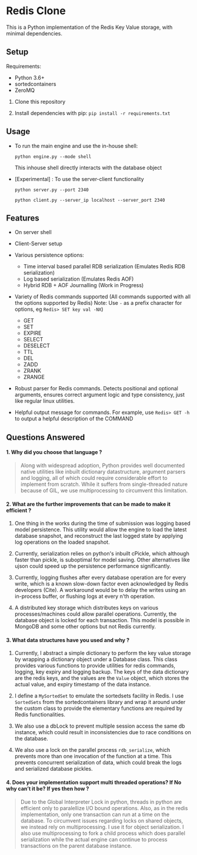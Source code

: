 # Redis Clone
This is a Python implementation of the Redis Key Value storage, with minimal dependencies.
## Setup
Requirements: 
* Python 3.6+
* sortedcontainers
* ZeroMQ

1. Clone this repository

2. Install dependencies with pip:
`pip install -r requirements.txt`

## Usage
* To run the main engine and use the in-house shell:

    `python engine.py --mode shell`
    
    This inhouse shell directly interacts with the database object


* [Experimental] : To use the server-client functionality

    `python server.py --port 2340`

    `python client.py --server_ip localhost --server_port 2340`

## Features
* On server shell
* Client-Server setup
* Various persistence options:
    * Time interval based parallel RDB serialization (Emulates Redis RDB serialization)
    * Log based serialization (Emulates Redis AOF)
    * Hybrid RDB + AOF Journalling (Work in Progress)
  
* Variety of Redis commands supported (All commands supported with all the options supported by Redis)
    Note: Use `-` as a prefix character for options, eg `Redis> SET key val -NX`)
    * GET
    * SET
    * EXPIRE
    * SELECT
    * DESELECT
    * TTL
    * DEL
    * ZADD
    * ZRANK
    * ZRANGE
* Robust parser for Redis commands. Detects positional and optional arguments, ensures correct argument logic and
 type consistency, just like regular linux utilities.
* Helpful output message for commands. For example, use `Redis> GET -h` to output a helpful description of the COMMAND



## Questions Answered
#### 1. Why did you choose that language ?
> Along with widespread adoption, Python provides well documented native utilities like inbuilt dictionary datastructure, argument parsers and logging, all of which could require considerable effort to implement from scratch. While it suffers from single-threaded nature because of GIL, we use multiprocessing to circumvent this limitation.

#### 2. What are the further improvements that can be made to make it efficient ?
1. One thing in the works during the time of submission was logging based model persistence. This utility would allow the engine to load the latest database snapshot, and reconstruct the last logged state by applying log operations on the loaded snapshot.

2. Currently, serialization relies on python's inbuilt cPickle, which although faster than pickle, is suboptimal for model saving. Other alternatives like ujson could speed up the persistence performance significantly.

3. Currently, logging flushes after every database operation are for every write, which is a known slow-down factor even acknowledged by Redis developers (Cite). A workaround would be to delay the writes using an in-process buffer, or flushing logs at every n'th operation.

4. A distributed key storage which distributes keys on various processes/machines could allow parallel operations. Currently, the database object is locked for each transaction. This model is possible in MongoDB and some other options but not Redis currently.

#### 3. What data structures have you used and why ?
1. Currently, I abstract a simple dictionary to perform the key value storage by wrapping a dictionary object under a Database class. This class provides various functions to provide utilities for redis commands, logging, key expiry and logging backup. The keys of the data dictionary are the redis keys, and the values are the `Value` object, which stores the actual value, and expiry timestamp of the data instance.

2.  I define a `MySortedSet` to emulate the sortedsets facility in Redis. I use `SortedSets` from the sortedcontainers library and wrap it around under the custom class to provide the elementary functions are required by Redis functionalities.
 
3. We also use a dbLock to prevent multiple session access the same db instance, which could result in inconsistencies due to  race conditions on the database.

4. We also use a lock on the parallel process `rdb_serialize`, which prevents more than one invocation of the function at a time. This prevents concurrent serialization of data, which could break the logs and serialized database pickles.

#### 4. Does your implementation support multi threaded operations? If No why can’t it be? If yes then how ?
> Due to the Global Interpreter Lock in python, threads in python are efficient only to paralellize I/O bound
> operations. Also, as in the redis implementation, only one transaction can run at a time on the database. To
> circumvent issues regarding locks on shared objects, we instead rely on multiprocessing. I use it for object serialization. I also use multiprocessing to fork a child process which does parallel serialization while the actual engine can continue to process transactions on the parent database instance.
